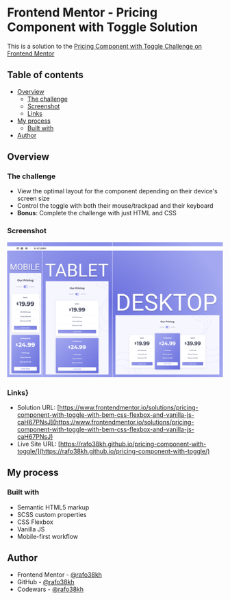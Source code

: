 # Frontend Mentor - Pricing Component with Toggle Solution

This is a solution to the [Pricing Component with Toggle Challenge on Frontend Mentor](https://www.frontendmentor.io/challenges/pricing-component-with-toggle-8vPwRMIC)

## Table of contents

- [Overview](#overview)
  - [The challenge](#the-challenge)
  - [Screenshot](#screenshot)
  - [Links](#links)
- [My process](#my-process)
  - [Built with](#built-with)
- [Author](#author)

## Overview

### The challenge

- View the optimal layout for the component depending on their device's screen size
- Control the toggle with both their mouse/trackpad and their keyboard
- **Bonus**: Complete the challenge with just HTML and CSS

### Screenshot

![screenshot](./images/screenshot.png)

### Links}

- Solution URL: [https://www.frontendmentor.io/solutions/pricing-component-with-toggle-with-bem-css-flexbox-and-vanilla-js-caH67PNsJ](https://www.frontendmentor.io/solutions/pricing-component-with-toggle-with-bem-css-flexbox-and-vanilla-js-caH67PNsJ)
- Live Site URL: [https://rafo38kh.github.io/pricing-component-with-toggle/](https://rafo38kh.github.io/pricing-component-with-toggle/)

## My process

### Built with

- Semantic HTML5 markup
- SCSS custom properties
- CSS Flexbox
- Vanilla JS
- Mobile-first workflow

## Author

- Frontend Mentor - [@rafo38kh](https://www.frontendmentor.io/profile/rafo38kh)
- GitHub - [@rafo38kh](https://github.com/rafo38kh)
- Codewars - [@rafo38kh](https://www.codewars.com/users/rafo38kh)
